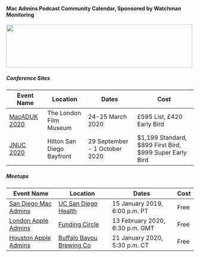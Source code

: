 #### Mac Admins Podcast Community Calendar, Sponsored by Watchman Monitoring

[<img src="https://podcast.macadmins.org/wp-content/uploads/2017/06/Watchman-Monitoring-logo-blue.png" alt="" width="500" height="115" />](https://www.watchmanmonitoring.com)

##### Conference Sites

| Event Name | Location | Dates | Cost |
|------------|----------|-------|------|
| [MacADUK 2020](https://macad.uk) | The London Film Museum | 24-25 March 2020 | £595 List, £420 Early Bird |
| [JNUC 2020](https://www.jamf.com/events/jamf-nation-user-conference/2020/) | Hilton San Diego Bayfront | 29 September - 1 October 2020 | $1,199 Standard, $899 First Bird, $999 Super Early Bird |


##### Meetups

| Event Name | Location | Dates | Cost |
|------------|----------|-------|------|
| [San Diego Mac Admins](https://www.jamf.com/jamf-nation/events/user-groups/318/san-diego-macadmins) | [UC San Diego Health](https://goo.gl/maps/88NxcyfGWfjrkmTS6) | 15 January 2019, 6:00 p.m. PT | Free |
| [London Apple Admins](https://www.eventbrite.com/e/13th-february-2020-meet-up-funding-circle-with-code42-tickets-88648234255) | [Funding Circle](https://goo.gl/maps/2FQZPAT2J5vnNdFdA) | 13 February 2020, 6:30 p.m. GMT | Free |
| [Houston Apple Admins](https://houstonappleadmins.org/Jan2020-Meetup/) | [Buffalo Bayou Brewing Co](https://g.page/BuffBrew?share) | 21 January 2020, 5:30 p.m. CT | Free |
